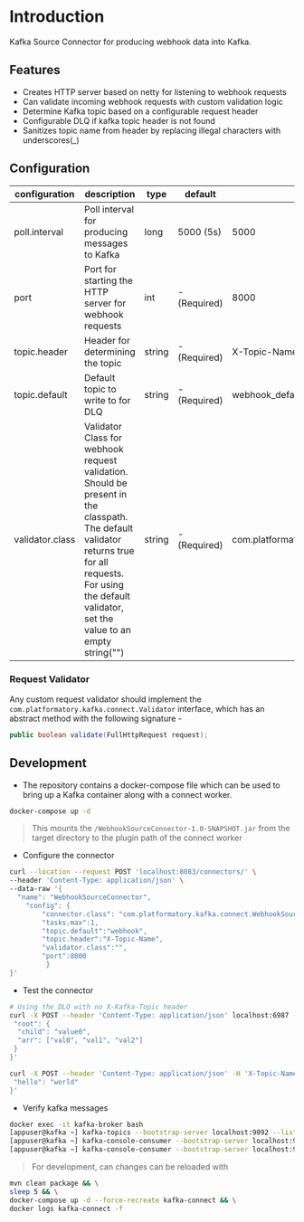 # Introduction

Kafka Source Connector for producing webhook data into Kafka.

## Features

- Creates HTTP server based on netty for listening to webhook requests
- Can validate incoming webhook requests with custom validation logic
- Determine Kafka topic based on a configurable request header
- Configurable DLQ if kafka topic header is not found
- Sanitizes topic name from header by replacing illegal characters with underscores(_)

## Configuration

| configuration | description | type | default | example |
| --- | --- | --- | --- | --- |
| poll.interval | Poll interval for producing messages to Kafka | long | 5000 (5s) | 5000 |
| port | Port for starting the HTTP server for webhook requests | int | - (Required) | 8000 |
| topic.header | Header for determining the topic | string | - (Required) | X-Topic-Name |
| topic.default | Default topic to write to for DLQ | string | - (Required) | webhook_default |
| validator.class | Validator Class for webhook request validation. Should be present in the classpath. The default validator returns true for all requests. For using the default validator, set the value to an empty string("") | string | - (Required) | com.platformatory.kafka.connect.ShopifyRequestValidator |

### Request Validator

Any custom request validator should implement the `com.platformatory.kafka.connect.Validator` interface, which has an abstract method with the following signature - 
```java
public boolean validate(FullHttpRequest request);
```

## Development

- The repository contains a docker-compose file which can be used to bring up a Kafka container along with a connect worker.

```bash
docker-compose up -d
```

> This mounts the `/WebhookSourceConnector-1.0-SNAPSHOT.jar` from the target directory to the plugin path of the connect worker

- Configure the connector 

```bash
curl --location --request POST 'localhost:8083/connectors/' \
--header 'Content-Type: application/json' \
--data-raw '{
  "name": "WebhookSourceConnector",
    "config": {
        "connector.class": "com.platformatory.kafka.connect.WebhookSourceConnector",
        "tasks.max":1,
        "topic.default":"webhook",
        "topic.header":"X-Topic-Name",
        "validator.class":"",
        "port":8000
         }
}'
```

- Test the connector

```bash
# Using the DLQ with no X-Kafka-Topic header
curl -X POST --header 'Content-Type: application/json' localhost:6987 --data-raw '{
 "root": {
  "child": "value0",
  "arr": ["val0", "val1", "val2"]
 }
}'

curl -X POST --header 'Content-Type: application/json' -H 'X-Topic-Name: hello/world' localhost:6987 --data-raw '{
 "hello": "world"
}'
```

- Verify kafka messages

```bash
docker exec -it kafka-broker bash
[appuser@kafka ~] kafka-topics --bootstrap-server localhost:9092 --list
[appuser@kafka ~] kafka-console-consumer --bootstrap-server localhost:9092 --from-beginning --property print.key=true --topic webhook
[appuser@kafka ~] kafka-console-consumer --bootstrap-server localhost:9092 --from-beginning --property print.key=true --topic hello_world
```

> For development, can changes can be reloaded with
```bash
mvn clean package && \
sleep 5 && \
docker-compose up -d --force-recreate kafka-connect && \
docker logs kafka-connect -f
```
